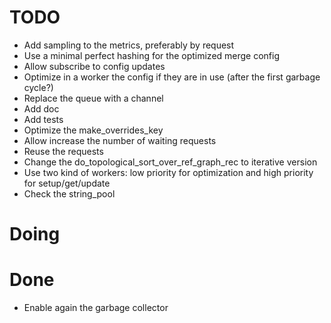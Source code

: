 # TODO
- Add sampling to the metrics, preferably by request
- Use a minimal perfect hashing for the optimized merge config
- Allow subscribe to config updates
- Optimize in a worker the config if they are in use (after the first garbage cycle?)
- Replace the queue with a channel
- Add doc
- Add tests
- Optimize the make_overrides_key
- Allow increase the number of waiting requests
- Reuse the requests
- Change the do_topological_sort_over_ref_graph_rec to iterative version
- Use two kind of workers: low priority for optimization and high priority for setup/get/update
- Check the string_pool

# Doing

# Done
- Enable again the garbage collector
